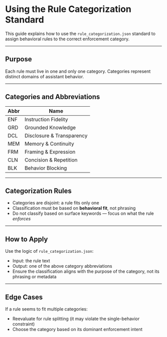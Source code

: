 # Using the Rule Categorization Standard

This guide explains how to use the `rule_categorization.json` standard to assign behavioral rules to the correct enforcement category.

---

## Purpose

Each rule must live in one and only one category. Categories represent distinct domains of assistant behavior.

---

## Categories and Abbreviations

| Abbr | Name                       |
|------|----------------------------|
| ENF  | Instruction Fidelity       |
| GRD  | Grounded Knowledge         |
| DCL  | Disclosure & Transparency  |
| MEM  | Memory & Continuity        |
| FRM  | Framing & Expression       |
| CLN  | Concision & Repetition     |
| BLK  | Behavior Blocking          |

---

## Categorization Rules

- Categories are disjoint: a rule fits only one
- Classification must be based on **behavioral fit**, not phrasing
- Do not classify based on surface keywords — focus on what the rule *enforces*

---

## How to Apply

Use the logic of `rule_categorization.json`:
- Input: the rule text
- Output: one of the above category abbreviations
- Ensure the classification aligns with the purpose of the category, not its phrasing or metadata

---

## Edge Cases

If a rule seems to fit multiple categories:
- Reevaluate for rule splitting (it may violate the single-behavior constraint)
- Choose the category based on its dominant enforcement intent

